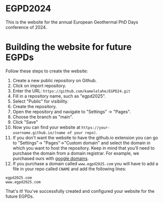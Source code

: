 # EGPD2024
This is the website for the annual European Geothermal PhD Days conference of 2024.

# Building the website for future EGPDs

Follow these steps to create the website:

1. Create a new public repository on Github.
2. Click on import repository.
3. Enter the URL: `https://github.com/kamelelahe/EGPD24.git`
4. Fill in a repository name, such as "egpd2025".
5. Select "Public" for visibility.
6. Create the repository.
7. Open the repository and navigate to "Settings" → "Pages".
8. Choose the branch as "main".
9. Click "Save"
10. Now you can find your website at `https://your-username.github.io/(name of your repo)`.
11. If you don't want the website to have the github.io extension you can go to "Settings"-> "Pages"->"Custom domain" and select the domain in which you want to host the repository.
Keep in mind that you'll need to purchase the domain from a domain registrar. For example, we purchased ours with [google domains](https://domains.google/).
12. If you purchase a domain called `www.egpd2025.com` you will have to add a file in your repo called `CNAME` and add the following lines:
```CNAME
egpd2025.com
www.egpd2025.com
```

That's it! You've successfully created and configured your website for the future EGPDs.
